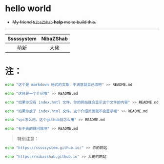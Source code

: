 # hello world

- ~~My friend ``NibaZShab`` **help** me to build this.~~ 

---

| Sssssystem | NibaZShab | 
| :------: | :------: | 
| 萌新 | 大佬 |

# 注：
```bash
echo "这个是 markdown 格式的文章，不满意就自己改吧" >> README.md
```
```bash
echo "这只是一个介绍哦" >> README.md
```
```bash
echo "如果你没有 index.hmtl 文件，你的网站就会显示这个文件的内容" >> README.nd
```
```bash
echo "如果你放了 index.html 文件，这个介绍页面就不会显示哦" >> README.md
```
```bash
echo "vps怎么用，这个github就怎么用" >> README.md
```
```bash
echo "有不会的就问我吧" >> README.md
```
> 特别注意：
```bash
echo "https://sssssystem.github.io/" >> 你的网站
```
```bash
echo "https://nibazshab.github.io" >> 大佬的网站
```
